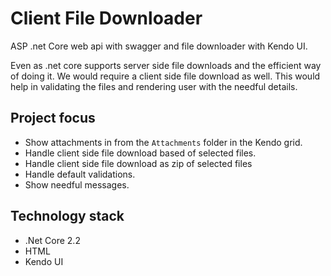 # Client File Downloader 

ASP .net Core web api with swagger and file downloader with Kendo UI.

Even as .net core supports server side file downloads and the efficient way of doing it.
We would require a client side file download as well. This would help in validating the files and rendering user with the needful details.

## Project focus

- Show attachments in from the `Attachments` folder in the Kendo grid.
- Handle client side file download based of selected files.
- Handle client side file download as zip of selected files
- Handle default validations.
- Show needful messages.

## Technology stack

- .Net Core 2.2
- HTML
- Kendo UI
